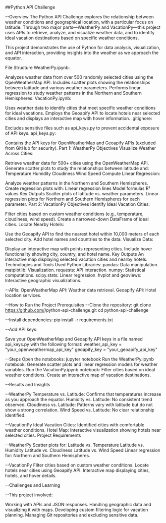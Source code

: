 ##Python API Challenge



--Overview
The Python API Challenge explores the relationship between weather conditions and geographical location, with a particular focus on latitude. Through two major parts—WeatherPy and VacationPy—this project uses APIs to retrieve, analyze, and visualize weather data, and to identify ideal vacation destinations based on specific weather conditions.

This project demonstrates the use of Python for data analysis, visualization, and API interaction, providing insights into the weather as we approach the equator.

File Structure
WeatherPy.ipynb:

Analyzes weather data from over 500 randomly selected cities using the OpenWeatherMap API.
Includes scatter plots showing the relationships between latitude and various weather parameters.
Performs linear regression to study weather patterns in the Northern and Southern Hemispheres.
VacationPy.ipynb:

Uses weather data to identify cities that meet specific weather conditions for ideal vacations.
Employs the Geoapify API to locate hotels near selected cities and displays an interactive map with hover information.
.gitignore:

Excludes sensitive files such as api_keys.py to prevent accidental exposure of API keys.
api_keys.py:

Contains the API keys for OpenWeatherMap and Geoapify APIs (excluded from GitHub for security).
Part 1: WeatherPy
Objectives
Visualize Weather Across Cities:

Retrieve weather data for 500+ cities using the OpenWeatherMap API.
Generate scatter plots to study the relationships between latitude and:
Temperature
Humidity
Cloudiness
Wind Speed
Compute Linear Regression:

Analyze weather patterns in the Northern and Southern Hemispheres.
Create regression plots with:
Linear regression lines
Model formulas
R² values
Key Outputs
Scatter plots of latitude vs. weather parameters.
Linear regression plots for Northern and Southern Hemispheres for each parameter.
Part 2: VacationPy
Objectives
Identify Ideal Vacation Cities:

Filter cities based on custom weather conditions (e.g., temperature, cloudiness, wind speed).
Create a narrowed-down DataFrame of ideal cities.
Locate Nearby Hotels:

Use the Geoapify API to find the nearest hotel within 10,000 meters of each selected city.
Add hotel names and countries to the data.
Visualize Data:

Display an interactive map with points representing cities.
Include hover functionality showing city, country, and hotel name.
Key Outputs
An interactive map displaying selected vacation cities and nearby hotels.
Technologies and Tools Used
Python Libraries:
pandas: Data manipulation.
matplotlib: Visualization.
requests: API interaction.
numpy: Statistical computations.
scipy.stats: Linear regression.
hvplot and geoviews: Interactive geographic visualizations.


--APIs:
OpenWeatherMap API: Weather data retrieval.
Geoapify API: Hotel location services.


--How to Run the Project
Prerequisites
--Clone the repository:
git clone https://github.com/<your-username>/python-api-challenge.git
cd python-api-challenge

--Install dependencies:
pip install -r requirements.txt


--Add API keys:

Save your OpenWeatherMap and Geoapify API keys in a file named api_keys.py with the following format:
   weather_api_key = "your_openweathermap_api_key"
   geoapify_key = "your_geoapify_api_key"

--Steps
Open the notebooks:
jupyter notebook
Run the WeatherPy.ipynb notebook:
Generate scatter plots and linear regression models for weather variables.
Run the VacationPy.ipynb notebook:
Filter cities based on ideal weather conditions.
Create an interactive map of vacation destinations.

--Results and Insights

--WeatherPy
Temperature vs. Latitude: Confirms that temperatures increase as you approach the equator.
Humidity vs. Latitude: No consistent trend observed.
Cloudiness vs. Latitude: Patterns vary with latitude but do not show a strong correlation.
Wind Speed vs. Latitude: No clear relationship identified.

--VacationPy
Ideal Vacation Cities: Identified cities with comfortable weather conditions.
Hotel Map: Interactive visualization showing hotels near selected cities.
Project Requirements

--WeatherPy
Scatter plots for:
Latitude vs. Temperature
Latitude vs. Humidity
Latitude vs. Cloudiness
Latitude vs. Wind Speed
Linear regression for:
Northern and Southern Hemispheres.

--VacationPy
Filter cities based on custom weather conditions.
Locate hotels near cities using Geoapify API.
Interactive map displaying cities, hotels, and hover details.

--Challenges and Learning

--This project involved:

Working with APIs and JSON responses.
Handling geographic data and visualizing it with maps.
Developing custom filtering logic for vacation planning.
Managing Git repositories and excluding sensitive data.
